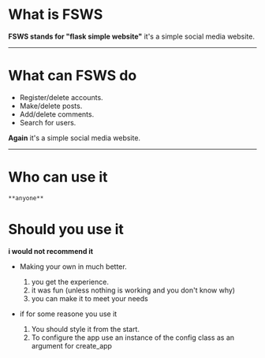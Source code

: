 # What is FSWS
**FSWS stands for "flask simple website"**
it's a simple social media website.

---

# What can FSWS do
* Register/delete accounts.
* Make/delete posts.
* Add/delete comments.
* Search for users.

**Again**
it's a simple social media website.

---

# Who can use it
    **anyone**

# Should you use it

**i would not recommend it**

* Making your own in much better.
    1. you get the experience.
    2. it was fun (unless nothing is working and you don't know why)
    3. you can make it to meet your needs

* if for some reasone you use it
    1. You should style it from the start.
    2. To configure the app use an instance of the config class as an argument for create_app

